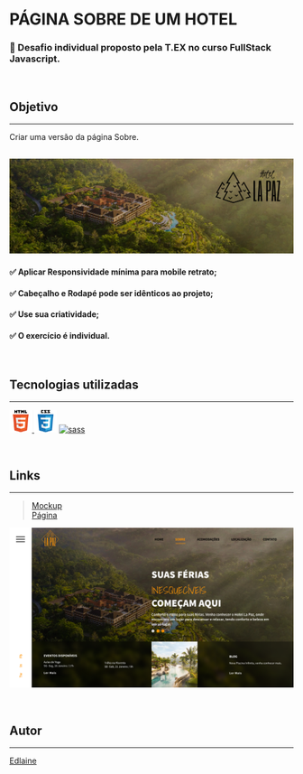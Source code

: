 # **PÁGINA SOBRE DE UM HOTEL**
### 📌 Desafio individual proposto pela T.EX no curso FullStack Javascript.

</br>

## **Objetivo**
---
<p>
    Criar uma versão da página Sobre.
</p>

![Alt ou título da imagem](./images/banner.png)
---

#### ✅ Aplicar Responsividade mínima para mobile retrato;  
#### ✅ Cabeçalho e Rodapé pode ser idênticos ao projeto;  
#### ✅ Use sua criatividade;  
#### ✅ O exercício é individual.

</br>

## **Tecnologias utilizadas**
---
<p align="left"><a href="https://www.w3.org/html/" target="_blank" rel="noreferrer"> <img src="https://raw.githubusercontent.com/devicons/devicon/master/icons/html5/html5-original-wordmark.svg" alt="html5" width="40" height="40"/> </a>  <a href="https://www.w3schools.com/css/" target="_blank" rel="noreferrer"> <img src="https://raw.githubusercontent.com/devicons/devicon/master/icons/css3/css3-original-wordmark.svg" alt="css3" width="40" height="40"/></a> <a href="https://www.w3.org/html/" target="_blank" rel="noreferrer"> <img src="https://cdn.jsdelivr.net/gh/devicons/devicon/icons/sass/sass-original.svg" alt="sass" width="40" height="40"/></a></p>

</br>

## **Links**
---
> [Mockup](https://www.figma.com/file/xLe34EnFRXKllIEg1Elpry/mockup_hotel_sobre?node-id=0%3A1&t=E8A087FlcVbLeMjd-1)  
> [Página]()

![Site](./images/Foto-Inicial.png)

</br>

## **Autor**
---
[Edlaine](https://github.com/edlainex)